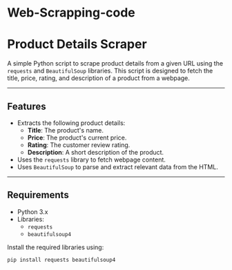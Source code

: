 # Web-Scrapping-code

# Product Details Scraper

A simple Python script to scrape product details from a given URL using the `requests` and `BeautifulSoup` libraries. This script is designed to fetch the title, price, rating, and description of a product from a webpage.

---

## Features

- Extracts the following product details:
  - **Title**: The product's name.
  - **Price**: The product's current price.
  - **Rating**: The customer review rating.
  - **Description**: A short description of the product.
- Uses the `requests` library to fetch webpage content.
- Uses `BeautifulSoup` to parse and extract relevant data from the HTML.

---

## Requirements

- Python 3.x
- Libraries:
  - `requests`
  - `beautifulsoup4`

Install the required libraries using:
```bash
pip install requests beautifulsoup4
